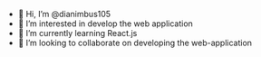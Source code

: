 - 👋 Hi, I’m @dianimbus105
- 👀 I’m interested in develop the web application
- 🌱 I’m currently learning React.js
- 💞️ I’m looking to collaborate on developing the web-application


<!---
dianimbus105/dianimbus105 is a ✨ special ✨ repository because its `README.md` (this file) appears on your GitHub profile.
You can click the Preview link to take a look at your changes.
--->
